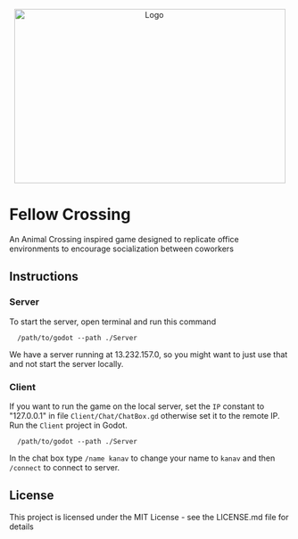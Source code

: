 <p align="center"> <img src="https://imgur.com/d4drRso.png" align="center" alt="Logo" width="486" height="313"></p>

# Fellow Crossing
An Animal Crossing inspired game designed to replicate office environments to encourage socialization between coworkers

## Instructions

### Server
To start the server, open terminal and run this command

```
  /path/to/godot --path ./Server
```

We have a server running at 13.232.157.0, so you might want to just use that and not start the server locally.

### Client

If you want to run the game on the local server, set the `IP` constant to "127.0.0.1" in file `Client/Chat/ChatBox.gd` otherwise set it to the remote IP. Run the `Client` project in Godot.


```
  /path/to/godot --path ./Server
```

In the chat box type `/name kanav` to change your name to `kanav` and then `/connect` to connect to server.


## License

This project is licensed under the MIT License - see the LICENSE.md file for details
